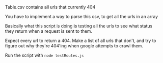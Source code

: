 Table.csv contains all urls that currently 404

You have to implement a way to parse this csv, to get all the urls in an array

Basically what this script is doing is testing all the urls to see what status they return
when a request is sent to them.

Expect every url to return a 404. Make a list of all urls that don't, and try to figure out why they're
404'ing when google attempts to crawl them.

Run the script with `node testRoutes.js`

